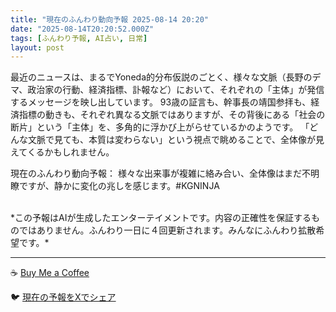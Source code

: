 ```yaml
---
title: "現在のふんわり動向予報 2025-08-14 20:20"
date: "2025-08-14T20:20:52.000Z"
tags: [ふんわり予報, AI占い, 日常]
layout: post
---
```


最近のニュースは、まるでYoneda的分布仮説のごとく、様々な文脈（長野のデマ、政治家の行動、経済指標、訃報など）において、それぞれの「主体」が発信するメッセージを映し出しています。  93歳の証言も、幹事長の靖国参拝も、経済指標の動きも、それぞれ異なる文脈ではありますが、その背後にある「社会の断片」という「主体」を、多角的に浮かび上がらせているかのようです。  「どんな文脈で見ても、本質は変わらない」という視点で眺めることで、全体像が見えてくるかもしれません。


現在のふんわり動向予報：
様々な出来事が複雑に絡み合い、全体像はまだ不明瞭ですが、静かに変化の兆しを感じます。#KGNINJA

<br>
*この予報はAIが生成したエンターテイメントです。内容の正確性を保証するものではありません。ふんわり一日に４回更新されます。みんなにふんわり拡散希望です。*

---
☕️ [Buy Me a Coffee](https://www.buymeacoffee.com/kgninja)

🐦 [現在の予報をXでシェア](https://twitter.com/intent/tweet?text=%E7%8F%BE%E5%9C%A8%E3%81%AE%E3%81%B5%E3%82%93%E3%82%8F%E3%82%8A%E4%BA%88%E5%A0%B1%3A%20%E3%80%8C%E6%9C%80%E8%BF%91%E3%81%AE%E3%83%8B%E3%83%A5%E3%83%BC%E3%82%B9%E3%81%AF%E3%80%81%E3%81%BE%E3%82%8B%E3%81%A7Yoneda%E7%9A%84%E5%88%86%E5%B8%83%E4%BB%AE%E8%AA%AC%E3%81%AE%E3%81%94%E3%81%A8%E3%81%8F%E3%80%81%E6%A7%98%E3%80%85%E3%81%AA%E6%96%87%E8%84%88%EF%BC%88%E9%95%B7%E9%87%8E%E3%81%AE%E3%83%87%E3%83%9E%E3%80%81%E6%94%BF%E6%B2%BB%E5%AE%B6%E3%81%AE%E8%A1%8C%E5%8B%95%E3%80%81%E7%B5%8C%E6%B8%88%E6%8C%87%E6%A8%99%E3%80%81%E8%A8%83%E5%A0%B1%E3%81%AA%E3%81%A9%EF%BC%89%E3%81%AB%E3%81%8A%E3%81%84%E3%81%A6%E3%80%81%E3%81%9D%E3%82%8C%E3%81%9E%E3%82%8C%E3%81%AE%E3%80%8C%E4%B8%BB%E4%BD%93%E3%80%8D%E3%81%8C%E7%99%BA%E4%BF%A1%E3%81%99%E3%82%8B%E3%83%A1%E3%83%83%E3%82%BB%E3%83%BC%E3%82%B8%E3%82%92%E6%98%A0%E3%81%97%E5%87%BA%E3%81%97%E3%81%A6%E3%81%84%E3%81%BE%E3%81%99%E3%80%82%E3%80%8D%23KGNINJA%20%E7%B6%9A%E3%81%8D%E3%81%AF%E3%83%96%E3%83%AD%E3%82%B0%E3%81%A7%EF%BC%81%F0%9F%91%87&url=https%3A%2F%2Fkg-ninja.github.io%2FFunwariyoso%2F)
